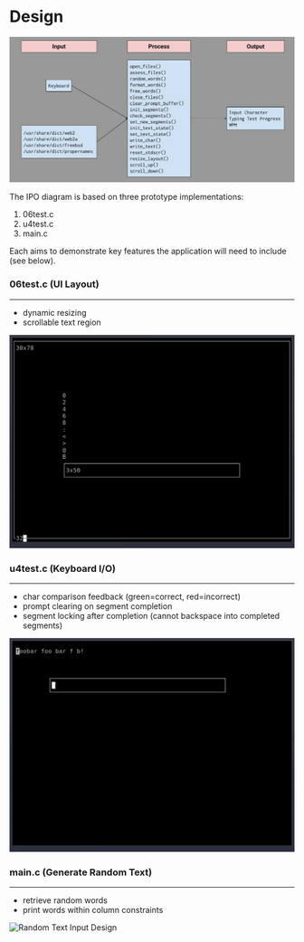 # Design

![IPO Diagram](images/ipo.jpg "Input-Process-Output Diagram")

The IPO diagram is based on three prototype implementations:
1. 06test.c
2. u4test.c
3. main.c

Each aims to demonstrate key features the application will need to include (see below).

<!--- ![UI Layout Design](images/ui.gif) -->
### 06test.c (UI Layout)
---
* dynamic resizing
* scrollable text region
<img src="images/ui.gif" alt="UI Layout Design" width=600>

<!--- ![Keyboard IPO Design](images/kbd.gif) -->
### u4test.c (Keyboard I/O)
---
* char comparison feedback (green=correct, red=incorrect)
* prompt clearing on segment completion
* segment locking after completion (cannot backspace into completed segments)
<img src="images/kbd.gif" alt="Keyboard IPO Design" width=600>

<!--- ![Random Text Input Design](images/data.gif) -->
### main.c (Generate Random Text)
---
* retrieve random words
* print words within column constraints
<img src="images/data.gif" alt="Random Text Input Design" width=600>

